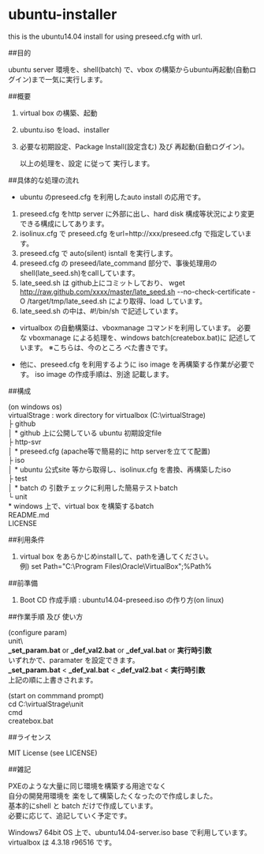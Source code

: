 ubuntu-installer
================

this is  the ubuntu14.04 install for using preseed.cfg with url. 

##目的
 
 ubuntu server 環境を、shell(batch) で、vbox の構築からubuntu再起動(自動ログイン)まで一気に実行します。

##概要

1. virtual box の構築、起動
1. ubuntu.iso をload、installer
1. 必要な初期設定、Package Install(設定含む) 及び 再起動(自動ログイン)。

   以上の処理を、設定 に従って 実行します。

##具体的な処理の流れ

*   ubuntu のpreseed.cfg を利用したauto install の応用です。

1.  preseed.cfg をhttp server に外部に出し、hard disk 構成等状況により変更できる構成にしてあります。
1.  isolinux.cfg で preseed.cfg をurl=http://xxx/preseed.cfg で指定しています。
1.  preseed.cfg  で auto(silent) isntall を実行します。
1.  preseed.cfg  の preseed/late_command 部分で、事後処理用のshell(late_seed.sh)をcallしています。
1.  late_seed.sh は github上にコミットしており、
    wget http://raw.github.com/xxxx/master/late_seed.sh --no-check-certificate -O /target/tmp/late_seed.sh
    により取得、load しています。
1.  late_seed.sh の中は、#!/bin/sh で記述しています。

*   virtualbox の自動構築は、vboxmanage コマンドを利用しています。
    必要な vboxmanage による処理を、windows batch(createbox.bat)に 記述しています。
    ※こちらは、今のところ べた書きです。

*   他に、preseed.cfg を利用するように iso image を再構築する作業が必要です。
    iso image の作成手順は、別途 記載します。

##構成

(on windows os)  
 virtualStrage : work directory for virtualbox (C:\virtualStrage)  
  ├ github  
  │   * github 上に公開している ubuntu 初期設定file  
  ├ http-svr  
  │   * preseed.cfg (apache等で簡易的に http serverを立てて配置)  
  ├ iso  
  │   * ubuntu 公式site 等から取得し、isolinux.cfg を書換、再構築したiso  
  ├ test  
  │   * batch の 引数チェックに利用した簡易テストbatch  
  └ unit  
      * windows 上で、virtual box を構築するbatch  
  README.md  
  LICENSE  

##利用条件

 1. virtual box をあらかじめinstallして、pathを通してください。  
    例) set Path="C:\Program Files\Oracle\VirtualBox";%Path%

##前準備

 1. Boot CD 作成手順 : ubuntu14.04-preseed.iso の作り方(on linux)

##作業手順 及び 使い方

(configure param)  
 unit\  
   **_set_param.bat**  or  **_def_val2.bat**  or  **_def_val.bat**  or  **実行時引数**  
 いずれかで、paramater を設定できます。  
   **_set_param.bat**  <  **_def_val.bat**  <  **_def_val2.bat**  <  **実行時引数**  
 上記の順に上書きされます。  
 
(start on commmand prompt)  
 cd C:\virtualStrage\unit  
 cmd  
 createbox.bat  

##ライセンス

 MIT License (see LICENSE)

##雑記

PXEのような大量に同じ環境を構築する用途でなく  
自分の開発用環境を 楽をして構築したくなったので作成しました。  
基本的にshell と batch だけで作成しています。  
必要に応じて、追記していく予定です。  

Windows7 64bit OS 上で、ubuntu14.04-server.iso base で利用しています。  
virtualbox は 4.3.18 r96516 です。  

